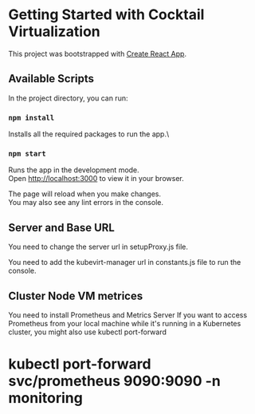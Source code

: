 # Getting Started with Cocktail Virtualization

This project was bootstrapped with [Create React App](https://github.com/facebook/create-react-app).

## Available Scripts

In the project directory, you can run:

### `npm install`

Installs all the required packages to run the app.\

### `npm start`

Runs the app in the development mode.\
Open [http://localhost:3000](http://localhost:3000) to view it in your browser.

The page will reload when you make changes.\
You may also see any lint errors in the console.

## Server and Base URL

You need to change the server url in setupProxy.js file.

You need to add the kubevirt-manager url in constants.js file to run the console.

## Cluster Node VM metrices

You need to install Prometheus and Metrics Server
If you want to access Prometheus from your local machine while it's running in a Kubernetes cluster, you might also use kubectl port-forward
# kubectl port-forward svc/prometheus 9090:9090 -n monitoring
